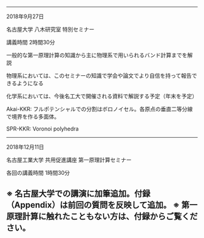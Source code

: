 ----------
2018年9月27日

名古屋大学 八木研究室 特別セミナー

講義時間 2時間30分

一般的な第一原理計算の知識から主に物理系で用いられるバンド計算までを解説

物理系においては、このセミナーの知識で学会や論文でより自信を持って報告できるようになる

化学系においては、今後名工大で開催される資料で解説する予定（年末を予定）

Akai-KKR: フルポテンシャルでの分割はボロノイセル。各原点の垂直二等分線で境界を作る多面体。

SPR-KKR: Voronoi polyhedra

----------
2018年12月11日

名古屋工業大学 共用促進講座 第一原理計算セミナー

各回の講義時間 1時間30分

※ 名古屋大学での講演に加筆追加。付録（Appendix）は前回の質問を反映して追加。
※ 第一原理計算に触れたこともない方は、付録からご覧ください。
----------
